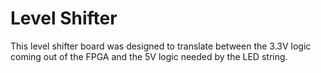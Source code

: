 Level Shifter
=============

This level shifter board was designed to translate between the 3.3V logic
coming out of the FPGA and the 5V logic needed by the LED string.
